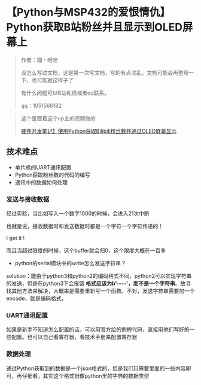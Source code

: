 # 【Python与MSP432的爱恨情仇】Python获取B站粉丝并且显示到OLED屏幕上

> 作者：翔丶哈哈
>
> 没怎么写过文档，这是第一次写文档，写的有点混乱，文档可能会再整理一下，也可能就这样子了
>
> 有什么问题可以B站私信或者qq联系。
>
> qq：1051566182



> 这个是跟着这个up主的视频做的
>
> [硬件开发笔记】使用Python获取Bilibili粉丝数并通过OLED屏幕显示](https://www.bilibili.com/video/BV1GR4y127nx/?share_source=copy_web&vd_source=d4379e2c9cb0ed957521900d8a64e469)

## 技术难点

- 单片机的UART通讯配置
- Python获取粉丝数的代码的编写
- 通讯中的数据如何处理

### 发送与接收数据

经过实验，当比如写入一个数字1000的时候，会进入21次中断

也就是说，接收数据时和发送数据时都是一个字符一个字符传递的！

I get it !

而且当超过限度的时候，这个buffer就会归0，这个限度大概在一百多

- python的serial模块中的write怎么发送字符串？

solution：能由于python3和python2的编码格式不同，python2可以实现字符串的发送，但是在python3下会报错 **格式应该为b’----'，而不是一个字符串**。故寻找其他方法来解决，大概率是需要重新写一个函数。不对，发送字符串需要加一个encode，就是编码格式，

### UART通讯配置

如果是新手不知道怎么配置的话，可以用官方给的例程代码，直接用他们写好的一些配置。也可以自己看寄存器，看技术手册来配置寄存器

### 数据处理

通过Python获取到的数据是一个json格式的，但是我们只需要里面的一些内容即可，再仔细看，其实这个格式很像python里的字典的数据类型

